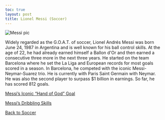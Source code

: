 ```yaml
---
toc: true
layout: post
title: Lionel Messi (Soccer)
---
```


![]({{site.baseurl}}/images/messi.png "Messi pic")

Widely regarded as the G.O.A.T. of soccer, Lionel Andrés Messi was born June 24, 1987 in Argentina and is well known for his ball control skills. At the age of 22, he had already earned himself a Ballon d'Or and then earned a consecutive three more in the next three years. He started on the team Barcelona where he set the La Liga and European records for most goals scored in a season. In Barcelona, he competed with the iconic Messi-Neymar-Suarez trio. He is currently with Paris Saint Germain with Neymar. He was also the second player to surpass $1 billion in earnings. So far, he has scored 812 goals.

[Messi’s Iconic “Hand of God” Goal](https://youtu.be/fM_WkMvOogQ)


[Messi’s Dribbling Skills ](https://www.youtube.com/watch?v=sphHO8-dGnk)

[Back to Soccer](https://rohanagr.github.io/FrontendRepository/Soccer/)

